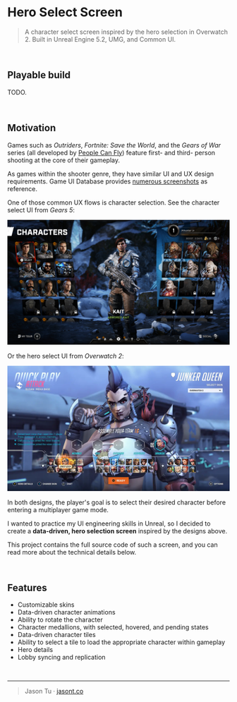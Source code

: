 # Hero Select Screen

> A character select screen inspired by the hero selection in Overwatch 2. Built in Unreal Engine 5.2, UMG, and Common UI.

<br />

## Playable build

TODO.

<br />

## Motivation

Games such as *Outriders*, *Fortnite: Save the World*, and the *Gears of War* series (all developed by [People Can Fly](https://en.wikipedia.org/wiki/People_Can_Fly)) feature first- and third- person shooting at the core of their gameplay.

As games within the shooter genre, they have similar UI and UX design requirements. Game UI Database provides [numerous screenshots](https://www.gameuidatabase.com/gameData.php?id=294) as reference.

One of those common UX flows is character selection. See the character select UI from *Gears 5*:

<img src="./Images/gears5.jpeg" alt="Gears 5 character select UI" width="600" />

Or the hero select UI from *Overwatch 2*:

<img src="./Images/overwatch2.webp" alt="Gears 5 character select UI" width="600" />

In both designs, the player's goal is to select their desired character before entering a multiplayer game mode.

I wanted to practice my UI engineering skills in Unreal, so I decided to create a **data-driven, hero selection screen** inspired by the designs above.

This project contains the full source code of such a screen, and you can read more about the technical details below.

<br />

## Features

* Customizable skins
* Data-driven character animations
* Ability to rotate the character
* Character medallions, with selected, hovered, and pending states
* Data-driven character tiles
* Ability to select a tile to load the appropriate character within gameplay
* Hero details
* Lobby syncing and replication

<br />

---

> Jason Tu · [jasont.co](https://jasont.co/)
